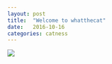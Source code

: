 ```yaml
---
layout: post
title:  "Welcome to whatthecat"
date:   2016-10-16
categories: catness
---
```

<html>
<head>
<title>
Cat of the day
</title>
</head>
<body>
<img src="http://www.publicdomainpictures.net/pictures/80000/velka/black-and-white-cat-1395009210V6g.jpg"/>
</body>
</html



